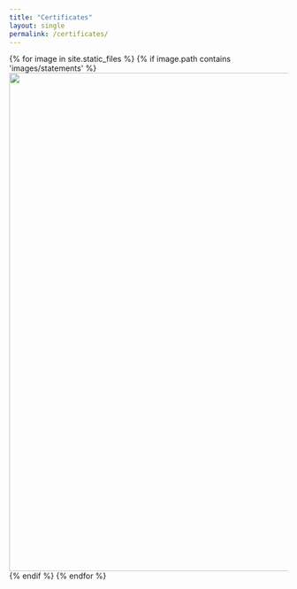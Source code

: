 ```yaml
---
title: "Certificates"
layout: single
permalink: /certificates/
---
```


{% for image in site.static_files %}
    {% if image.path contains 'images/statements' %}
        <img src="{{ site.baseurl }}{{ image.path }}" width=700 height=900/>
    {% endif %}
{% endfor %}